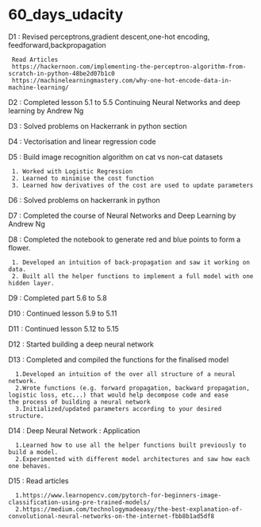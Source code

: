 # 60_days_udacity
D1 : Revised perceptrons,gradient descent,one-hot encoding, feedforward,backpropagation

     Read Articles
     https://hackernoon.com/implementing-the-perceptron-algorithm-from-scratch-in-python-48be2d07b1c0
     https://machinelearningmastery.com/why-one-hot-encode-data-in-machine-learning/
     
D2 : Completed lesson 5.1 to 5.5
     Continuing Neural Networks and deep learning by Andrew Ng
     
D3 : Solved problems on Hackerrank in python section

D4 : Vectorisation and linear regression code
     
D5 : Build image recognition algorithm on cat vs non-cat datasets

     1. Worked with Logistic Regression
     2. Learned to minimise the cost function
     3. Learned how derivatives of the cost are used to update parameters

D6 : Solved problems on hackerrank in python

D7 : Completed the course of Neural Networks and Deep Learning by Andrew Ng

D8 : Completed the notebook to generate red and blue points to form a flower.

     1. Developed an intuition of back-propagation and saw it working on data.
     2. Built all the helper functions to implement a full model with one hidden layer.

D9 : Completed part 5.6 to 5.8

D10 : Continued lesson 5.9 to 5.11

D11 : Continued lesson 5.12 to 5.15

D12 : Started building a deep neural network

D13 : Completed and compiled the functions for the finalised model
      
      1.Developed an intuition of the over all structure of a neural network.
      2.Wrote functions (e.g. forward propagation, backward propagation, logistic loss, etc...) that would help decompose code and ease       the process of building a neural network
      3.Initialized/updated parameters according to your desired structure.

D14 : Deep Neural Network : Application

      1.Learned how to use all the helper functions built previously to build a model.
      2.Experimented with different model architectures and saw how each one behaves.
      
D15 : Read articles
      
      1.https://www.learnopencv.com/pytorch-for-beginners-image-classification-using-pre-trained-models/
      2.https://medium.com/technologymadeeasy/the-best-explanation-of-convolutional-neural-networks-on-the-internet-fbb8b1ad5df8
     
